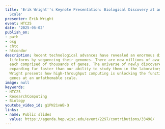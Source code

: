 ```yaml
---
title: 'Erik Wright''s Keynote Presentation: Biological Discovery at an Unfathomable
  Scale'
presenter: Erik Wright
event: HTC25
date: '2025-06-02'
publish_on:
- path
- osg
- chtc
- htcondor
description: Recent technological advances have revealed an enormous diversity of
  lifeforms by sequencing their genomes. There are now millions of available genomes,
  each comprised of thousands of genes. The universe of newly discovered genes is
  expanding far faster than our ability to study them in the laboratory. Here, Erik
  Wright presents how high-throughput computing is unlocking the function of novel
  genes at an unfathomable scale.
image: null
keywords:
- HTC25
- ResearchComputing
- Biology
youtube_video_id: g1PN21vWB-Q
links:
- name: Public slides
  value: https://agenda.hep.wisc.edu/event/2297/contributions/33498/
---
```

